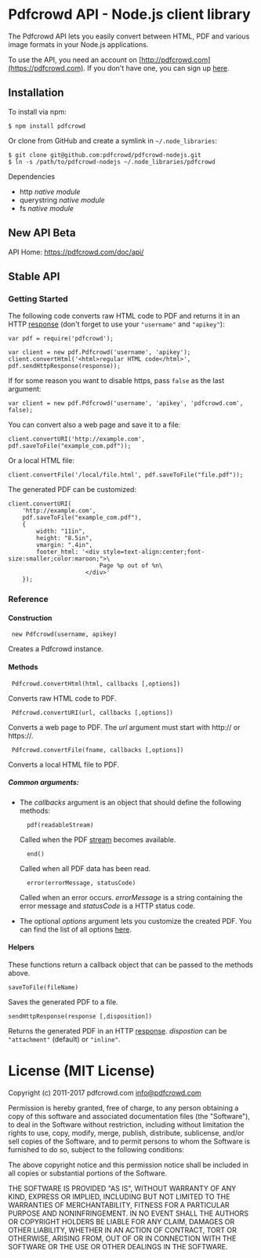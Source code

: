 # Pdfcrowd API - Node.js client library

The Pdfcrowd API lets you easily convert between HTML, PDF and various image
formats in your Node.js applications.

To use the API, you need an account on
[http://pdfcrowd.com](https://pdfcrowd.com). If you don't have one, you
can sign up [here](https://pdfcrowd.com/pricing/api/).

## Installation

To install via npm:

    $ npm install pdfcrowd

Or clone from GitHub and create a symlink in `~/.node_libraries`:

    $ git clone git@github.com:pdfcrowd/pdfcrowd-nodejs.git
    $ ln -s /path/to/pdfcrowd-nodejs ~/.node_libraries/pdfcrowd    

Dependencies

* http *native module*
* querystring *native module*
* fs *native module*


## New API Beta

API Home:  <https://pdfcrowd.com/doc/api/>

## Stable API

### Getting Started

The following code converts raw HTML code to PDF and returns it in an
HTTP
[response](http://nodejs.org/docs/latest/api/http.html#http.ServerResponse)
(don't forget to use your `"username"` and `"apikey"`):

    var pdf = require('pdfcrowd');

    var client = new pdf.Pdfcrowd('username', 'apikey');
    client.convertHtml('<html>regular HTML code</html>', pdf.sendHttpResponse(response));

If for some reason you want to disable https, pass `false` as the last argument:

    var client = new pdf.Pdfcrowd('username', 'apikey', 'pdfcrowd.com', false);

You can convert also a web page and save it to a file:

    client.convertURI('http://example.com', pdf.saveToFile("example_com.pdf"));

Or a local HTML file:

    client.convertFile('/local/file.html', pdf.saveToFile("file.pdf"));

The generated PDF can be customized:

    client.convertURI(
        'http://example.com',
        pdf.saveToFile("example_com.pdf"),
        {
            width: "11in",
            height: "8.5in",
            vmargin: ".4in",
            footer_html: '<div style=text-align:center;font-size:smaller;color:maroon;">\
                              Page %p out of %n\
                          </div>'
        });

### Reference

#### Construction

     new Pdfcrowd(username, apikey)

Creates a Pdfcrowd instance.
    
#### Methods

     Pdfcrowd.convertHtml(html, callbacks [,options])

Converts raw HTML code to PDF.

     Pdfcrowd.convertURI(url, callbacks [,options])

Converts a web page to PDF. The *url* argument must start with http:// or https://.

     Pdfcrowd.convertFile(fname, callbacks [,options])

Converts a local HTML file to PDF.

##### Common arguments:

* The *callbacks* argument is an object that should define the following methods:

        pdf(readableStream)
  Called when the PDF [stream](http://nodejs.org/docs/latest/api/streams.html#readable_Stream) becomes available.

        end()
  Called when all PDF data has been read.

        error(errorMessage, statusCode)
  Called when an error occurs. *errorMessage* is a string containing the error message and *statusCode* is a HTTP status code.

* The optional *options* argument lets you customize the created
  PDF. You can find the list of all options
  [here](https://pdfcrowd.com/html-to-pdf-api/#api-ref-conversion-common-par).

#### Helpers

These functions return a callback object that can be passed to
the methods above.

    saveToFile(fileName)

Saves the generated PDF to a file.

    sendHttpResponse(response [,disposition])

Returns the generated PDF in an HTTP
[response](http://nodejs.org/docs/latest/api/http.html#http.ServerResponse). *dispostion*
can be `"attachment"` (default) or `"inline"`.



# License (MIT License)

Copyright (c) 2011-2017 pdfcrowd.com <info@pdfcrowd.com>

Permission is hereby granted, free of charge, to any person obtaining a copy
of this software and associated documentation files (the "Software"), to deal
in the Software without restriction, including without limitation the rights
to use, copy, modify, merge, publish, distribute, sublicense, and/or sell
copies of the Software, and to permit persons to whom the Software is
furnished to do so, subject to the following conditions:

The above copyright notice and this permission notice shall be included in
all copies or substantial portions of the Software.

THE SOFTWARE IS PROVIDED "AS IS", WITHOUT WARRANTY OF ANY KIND, EXPRESS OR
IMPLIED, INCLUDING BUT NOT LIMITED TO THE WARRANTIES OF MERCHANTABILITY,
FITNESS FOR A PARTICULAR PURPOSE AND NONINFRINGEMENT. IN NO EVENT SHALL THE
AUTHORS OR COPYRIGHT HOLDERS BE LIABLE FOR ANY CLAIM, DAMAGES OR OTHER
LIABILITY, WHETHER IN AN ACTION OF CONTRACT, TORT OR OTHERWISE, ARISING FROM,
OUT OF OR IN CONNECTION WITH THE SOFTWARE OR THE USE OR OTHER DEALINGS IN
THE SOFTWARE.


